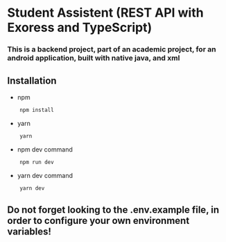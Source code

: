 # Student Assistent (REST API with Exoress and TypeScript)

### This is a backend project, part of an academic project, for an android application, built with native java, and xml

## Installation
* npm
```bash
    npm install 
```
* yarn
```bash
    yarn
```

* npm dev command
```bash
    npm run dev 
```

* yarn dev command
```bash
    yarn dev 
```
## Do not forget looking to the .env.example file, in order to configure your own environment variables!